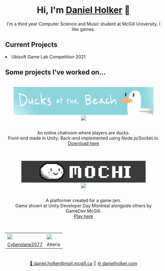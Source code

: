<h1 align="center">Hi, I'm <a href="https://danielholker.com/">Daniel Holker</a> 👋</h1>
<p align="center">I'm a third year Computer Science and Music student at McGill University. I like games.</p>

<h2>Current Projects</h2>
<li> Ubisoft Game Lab Competition 2021


<h2>Some projects I've worked on...</h2>
  <br>

  <div align="center">
  <img align="center" src="duck.png" width="450"><br>
  <img align="center" src="duck.gif" width="450">
  <p>
  <br>
  An online chatroom where players are ducks.<br>
  Front-end made in Unity; Back-end implemented using Node.js/Socket.io. <br>
  <a href="https://dpad46.itch.io/ducks-at-the-beach">Download here</a>
  </p>
  </div>

  <br>
  <br>

  <div align="center">
  <div width="400">
  <img align="center" src="mochi.png" width="400"><br>
  <img align="center" src="mochi.gif" width="400">
  </div>

  <p>
  <br>
  A platformer created for a game jam.<br>
  Game shown at Unity Developer Day Montréal alongside others by GameDev McGill. <br>
  <a href="https://danielholker.com/mochi">Play here</a>
  </p>
  <br>

  </div>


<table>
  <tr>
    <th><img src="cyberplane.gif" width="100%"><br></th>
    <th><img src="alteria.gif" width="100%"><br></th>
  </tr>
  <tr>
    <td align="center"><a href="https://github.com/Seibaah/The-Fresh-Game-Jam-2021">Cyberplane2077</a></td>
    <td align="center">Alteria</td>
  </tr>
</table>

  <h1></h1>
  <div align="center">
    <a href="mailto:daniel.holker@mail.mcgill.ca">📧 daniel.holker@mail.mcgill.ca</a> || <a href="https://danielholker.com/">🌐 danielholker.com</a>
  </div>
